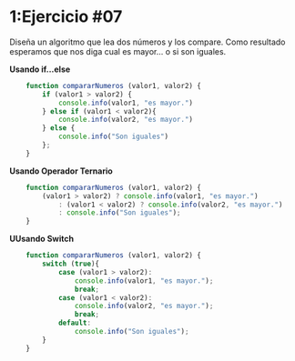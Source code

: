 # 1:Ejercicio #07

Diseña un algoritmo que lea dos números y los compare. Como resultado esperamos que nos diga cual es mayor... o si son iguales.

**Usando if...else**
```javascript
    function compararNumeros (valor1, valor2) {
        if (valor1 > valor2) {
            console.info(valor1, "es mayor.")
        } else if (valor1 < valor2){
            console.info(valor2, "es mayor.")
        } else {
            console.info("Son iguales")
        };
    }
```

**Usando Operador Ternario**
```javascript
    function compararNumeros (valor1, valor2) {
        (valor1 > valor2) ? console.info(valor1, "es mayor.") 
            : (valor1 < valor2) ? console.info(valor2, "es mayor.") 
            : console.info("Son iguales");
    }
```

**UUsando Switch**
```javascript
    function compararNumeros (valor1, valor2) {
        switch (true){
            case (valor1 > valor2):
                console.info(valor1, "es mayor.");
                break;
            case (valor1 < valor2):
                console.info(valor2, "es mayor.");
                break;
            default:
                console.info("Son iguales");
        }
    }
```